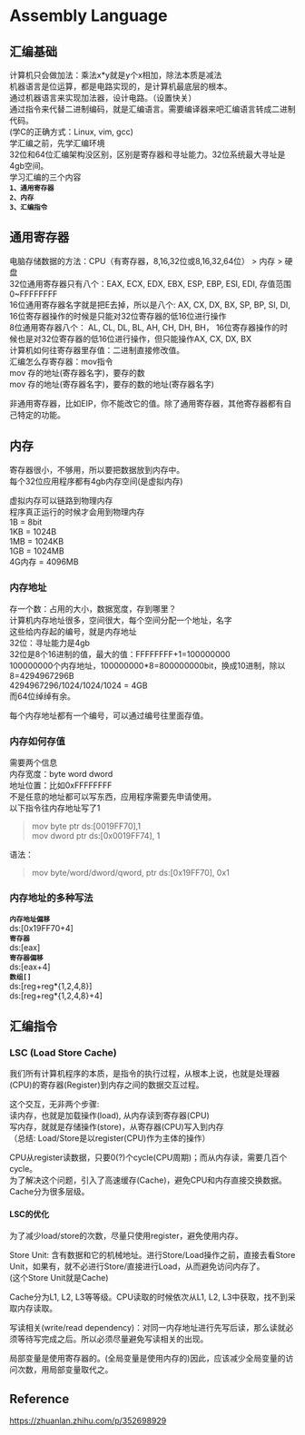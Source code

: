 # Assembly Language

## 汇编基础 
计算机只会做加法：乘法x*y就是y个x相加，除法本质是减法  
机器语言是位运算，都是电路实现的，是计算机最底层的根本。  
通过机器语言来实现加法器，设计电路。（设置快关）  
通过指令来代替二进制编码，就是汇编语言。需要编译器来吧汇编语言转成二进制代码。  
(学C的正确方式：Linux, vim, gcc)  
学汇编之前，先学汇编环境  
32位和64位汇编架构没区别，区别是寄存器和寻址能力。32位系统最大寻址是4gb空间。  
学习汇编的三个内容  
**`1、通用寄存器`**  
**`2、内存`**  
**`3、汇编指令`**  

## 通用寄存器
电脑存储数据的方法：CPU（有寄存器，8,16,32位或8,16,32,64位） > 内存 > 硬盘  
32位通用寄存器只有八个：EAX, ECX, EDX, EBX, ESP, EBP, ESI, EDI, 存值范围0~FFFFFFFF  
16位通用寄存器名字就是把E去掉，所以是八个: AX, CX, DX, BX, SP, BP, SI, DI, 16位寄存器操作的时候是只能对32位寄存器的低16位进行操作  
8位通用寄存器八个： AL, CL, DL, BL, AH, CH, DH, BH， 16位寄存器操作的时候也是对32位寄存器的低16位进行操作，但只能操作AX, CX, DX, BX  
计算机如何往寄存器里存值：二进制直接修改值。  
汇编怎么存寄存器：mov指令  
mov 存的地址(寄存器名字)，要存的数  
mov 存的地址(寄存器名字)，要存的数的地址(寄存器名字)  

非通用寄存器，比如EIP，你不能改它的值。除了通用寄存器，其他寄存器都有自己特定的功能。  

## 内存
寄存器很小，不够用，所以要把数据放到内存中。  
每个32位应用程序都有4gb内存空间(是虚拟内存)  

虚拟内存可以链路到物理内存  
程序真正运行的时候才会用到物理内存  
1B = 8bit  
1KB = 1024B  
1MB = 1024KB  
1GB = 1024MB  
4G内存 = 4096MB  

### 内存地址
存一个数：占用的大小，数据宽度，存到哪里？  
计算机内存地址很多，空间很大，每个空间分配一个地址，名字  
这些给内存起的编号，就是内存地址  
32位：寻址能力是4gb  
32位是8个16进制的值，最大的值：FFFFFFFF+1=100000000  
100000000个内存地址，100000000*8=800000000bit，换成10进制，除以8=4294967296B  
4294967296/1024/1024/1024 = 4GB  
而64位绰绰有余。  

每个内存地址都有一个编号，可以通过编号往里面存值。  

### 内存如何存值
需要两个信息  
内存宽度：byte word dword  
地址位置：比如0xFFFFFFFF  
不是任意的地址都可以写东西，应用程序需要先申请使用。  
以下指令往内存地址写了1  
> mov byte ptr ds:[0019FF70],1  
> mov dword ptr ds:[0x0019FF74], 1  

语法：  
> mov byte/word/dword/qword, ptr ds:[0x19FF70], 0x1  


### 内存地址的多种写法
**`内存地址偏移`**  
ds:[0x19FF70+4]  
**`寄存器`**  
ds:[eax]  
**`寄存器偏移`**  
ds:[eax+4]  
**`数组[]`**  
ds:[reg+reg*{1,2,4,8}]  
ds:[reg+reg*{1,2,4,8}+4]  


## 汇编指令
### LSC (Load Store Cache)
我们所有计算机程序的本质，是指令的执行过程，从根本上说，也就是处理器(CPU)的寄存器(Register)到内存之间的数据交互过程。  

这个交互，无非两个步骤:  
读内存，也就是加载操作(load), 从内存读到寄存器(CPU)  
写内存，就就是存储操作(store)，从寄存器(CPU)写入到内存  
（总结: Load/Store是以register(CPU)作为主体的操作）  

CPU从register读数据，只要0(?)个cycle(CPU周期)；而从内存读，需要几百个cycle。  
为了解决这个问题，引入了高速缓存(Cache)，避免CPU和内存直接交换数据。  
Cache分为很多层级。  

#### LSC的优化
为了减少load/store的次数，尽量只使用register，避免使用内存。  

Store Unit: 含有数据和它的机械地址。进行Store/Load操作之前，直接去看Store Unit，如果有，就不必进行Store/直接进行Load，从而避免访问内存了。  
(这个Store Unit就是Cache)  

Cache分为L1, L2, L3等等级。CPU读取的时候依次从L1, L2, L3中获取，找不到采取内存读取。  

写读相关(write/read dependency)：对同一内存地址进行先写后读，那么读就必须等待写完成之后。所以必须尽量避免写读相关的出现。  

局部变量是使用寄存器的。(全局变量是使用内存的)因此，应该减少全局变量的访问次数，用局部变量取代之。  


## Reference
https://zhuanlan.zhihu.com/p/352698929  

